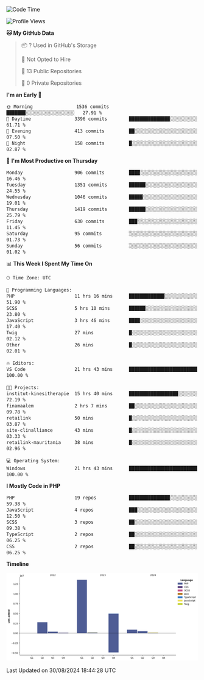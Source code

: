 <!--START_SECTION:waka-->
![Code Time](http://img.shields.io/badge/Code%20Time-1%2C858%20hrs%2018%20mins-blue)

![Profile Views](http://img.shields.io/badge/Profile%20Views-0-blue)

**🐱 My GitHub Data** 

> 📦 ? Used in GitHub's Storage 
 > 
> 🚫 Not Opted to Hire
 > 
> 📜 13 Public Repositories 
 > 
> 🔑 0 Private Repositories 
 > 
**I'm an Early 🐤** 

```text
🌞 Morning                1536 commits        ███████░░░░░░░░░░░░░░░░░░   27.91 % 
🌆 Daytime                3396 commits        ███████████████░░░░░░░░░░   61.71 % 
🌃 Evening                413 commits         ██░░░░░░░░░░░░░░░░░░░░░░░   07.50 % 
🌙 Night                  158 commits         █░░░░░░░░░░░░░░░░░░░░░░░░   02.87 % 
```
📅 **I'm Most Productive on Thursday** 

```text
Monday                   906 commits         ████░░░░░░░░░░░░░░░░░░░░░   16.46 % 
Tuesday                  1351 commits        ██████░░░░░░░░░░░░░░░░░░░   24.55 % 
Wednesday                1046 commits        █████░░░░░░░░░░░░░░░░░░░░   19.01 % 
Thursday                 1419 commits        ██████░░░░░░░░░░░░░░░░░░░   25.79 % 
Friday                   630 commits         ███░░░░░░░░░░░░░░░░░░░░░░   11.45 % 
Saturday                 95 commits          ░░░░░░░░░░░░░░░░░░░░░░░░░   01.73 % 
Sunday                   56 commits          ░░░░░░░░░░░░░░░░░░░░░░░░░   01.02 % 
```


📊 **This Week I Spent My Time On** 

```text
🕑︎ Time Zone: UTC

💬 Programming Languages: 
PHP                      11 hrs 16 mins      █████████████░░░░░░░░░░░░   51.90 % 
SCSS                     5 hrs 10 mins       ██████░░░░░░░░░░░░░░░░░░░   23.80 % 
JavaScript               3 hrs 46 mins       ████░░░░░░░░░░░░░░░░░░░░░   17.40 % 
Twig                     27 mins             █░░░░░░░░░░░░░░░░░░░░░░░░   02.12 % 
Other                    26 mins             █░░░░░░░░░░░░░░░░░░░░░░░░   02.01 % 

🔥 Editors: 
VS Code                  21 hrs 43 mins      █████████████████████████   100.00 % 

🐱‍💻 Projects: 
institut-kinesitherapie  15 hrs 40 mins      ██████████████████░░░░░░░   72.19 % 
finamaalem               2 hrs 7 mins        ██░░░░░░░░░░░░░░░░░░░░░░░   09.78 % 
retailink                50 mins             █░░░░░░░░░░░░░░░░░░░░░░░░   03.87 % 
site-clinalliance        43 mins             █░░░░░░░░░░░░░░░░░░░░░░░░   03.33 % 
retailink-mauritania     38 mins             █░░░░░░░░░░░░░░░░░░░░░░░░   02.96 % 

💻 Operating System: 
Windows                  21 hrs 43 mins      █████████████████████████   100.00 % 
```

**I Mostly Code in PHP** 

```text
PHP                      19 repos            ███████████████░░░░░░░░░░   59.38 % 
JavaScript               4 repos             ███░░░░░░░░░░░░░░░░░░░░░░   12.50 % 
SCSS                     3 repos             ██░░░░░░░░░░░░░░░░░░░░░░░   09.38 % 
TypeScript               2 repos             ██░░░░░░░░░░░░░░░░░░░░░░░   06.25 % 
CSS                      2 repos             ██░░░░░░░░░░░░░░░░░░░░░░░   06.25 % 
```



**Timeline**

![Lines of Code chart](https://raw.githubusercontent.com/tahar-elgunaoui/tahar-elgunaoui/main/assets/bar_graph.png)


 Last Updated on 30/08/2024 18:44:28 UTC
<!--END_SECTION:waka-->
